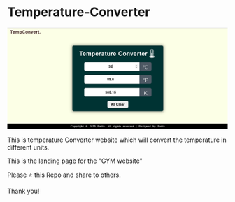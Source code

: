 
# Temperature-Converter
![Screenshot](temp.png)

This is temperature Converter website which will convert the temperature in different units.

This is the landing page for the "GYM website"

Please ⭐ this Repo and share to others.

Thank you!

